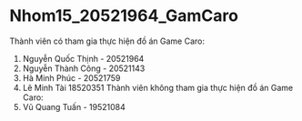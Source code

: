 # Nhom15_20521964_GamCaro
Thành viên có tham gia thực hiện đồ án Game Caro:
  1. Nguyễn Quốc Thịnh - 20521964
  2. Nguyễn Thành Công - 20521143
  3. Hà Minh Phúc - 20521759
  4. Lê Minh Tài 18520351
Thành viên không tham gia thực hiện đồ án Game Caro:
  1. Vũ Quang Tuấn - 19521084
